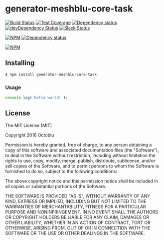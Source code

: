 # generator-meshblu-core-task

[![Build Status](https://travis-ci.org/octoblu/meshblu-core-task-check-whitelist-configure-as.svg?branch=master)](https://travis-ci.org/octoblu/meshblu-core-task-check-whitelist-configure-as)
[![Test Coverage](https://codecov.io/gh/octoblu/meshblu-core-task-check-whitelist-configure-as/branch/master/graph/badge.svg)](https://codecov.io/gh/octoblu/meshblu-core-task-check-whitelist-configure-as)
[![Dependency status](http://img.shields.io/david/octoblu/meshblu-core-task-check-whitelist-configure-as.svg?style=flat)](https://david-dm.org/octoblu/meshblu-core-task-check-whitelist-configure-as)
[![devDependency Status](http://img.shields.io/david/dev/octoblu/meshblu-core-task-check-whitelist-configure-as.svg?style=flat)](https://david-dm.org/octoblu/meshblu-core-task-check-whitelist-configure-as#info=devDependencies)
[![Slack Status](http://community-slack.octoblu.com/badge.svg)](http://community-slack.octoblu.com)

[![NPM](https://nodei.co/npm/meshblu-core-task-check-whitelist-configure-as.svg?style=flat)](https://npmjs.org/package/meshblu-core-task-check-whitelist-configure-as)
[![Dependency status](http://img.shields.io/david/octoblu/generator-meshblu-core-task.svg?style=flat)](https://david-dm.org/octoblu/generator-meshblu-core-task)

[![NPM](https://nodei.co/npm/generator-meshblu-core-task.svg?style=flat)](https://npmjs.org/package/generator-meshblu-core-task)

## Installing

```bash
$ npm install generator-meshblu-core-task
```

### Usage

```javascript
console.log('hello world!');
```

## License

The MIT License (MIT)

Copyright 2016 Octoblu

Permission is hereby granted, free of charge, to any person obtaining a copy
of this software and associated documentation files (the "Software"), to deal
in the Software without restriction, including without limitation the rights
to use, copy, modify, merge, publish, distribute, sublicense, and/or sell
copies of the Software, and to permit persons to whom the Software is
furnished to do so, subject to the following conditions:

The above copyright notice and this permission notice shall be included in all
copies or substantial portions of the Software.

THE SOFTWARE IS PROVIDED "AS IS", WITHOUT WARRANTY OF ANY KIND, EXPRESS OR
IMPLIED, INCLUDING BUT NOT LIMITED TO THE WARRANTIES OF MERCHANTABILITY,
FITNESS FOR A PARTICULAR PURPOSE AND NONINFRINGEMENT. IN NO EVENT SHALL THE
AUTHORS OR COPYRIGHT HOLDERS BE LIABLE FOR ANY CLAIM, DAMAGES OR OTHER
LIABILITY, WHETHER IN AN ACTION OF CONTRACT, TORT OR OTHERWISE, ARISING FROM,
OUT OF OR IN CONNECTION WITH THE SOFTWARE OR THE USE OR OTHER DEALINGS IN THE
SOFTWARE.
